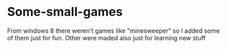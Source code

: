 # Some-small-games

From windows 8 there weren't games like "minesweeper" so I added some of them just for fun. Other were maded also just for learning new stuff
